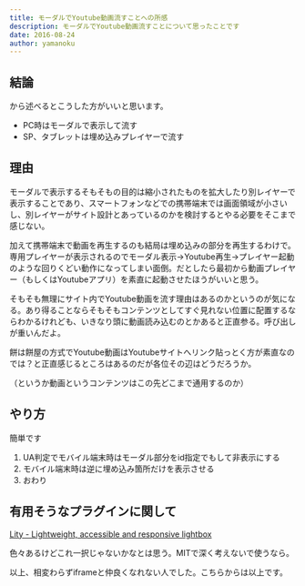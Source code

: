 ```yaml
---
title: モーダルでYoutube動画流すことへの所感
description: モーダルでYoutube動画流すことについて思ったことです
date: 2016-08-24
author: yamanoku
---
```


## 結論

から述べるとこうした方がいいと思います。

* PC時はモーダルで表示して流す
* SP、タブレットは埋め込みプレイヤーで流す

## 理由

モーダルで表示するそもそもの目的は縮小されたものを拡大したり別レイヤーで表示することであり、スマートフォンなどでの携帯端末では画面領域が小さいし、別レイヤーがサイト設計とあっているのかを検討するとやる必要をそこまで感じない。

加えて携帯端末で動画を再生するのも結局は埋め込みの部分を再生するわけで。専用プレイヤーが表示されるのでモーダル表示→Youtube再生→プレイヤー起動のような回りくどい動作になってしまい面倒。だとしたら最初から動画プレイヤー（もしくはYoutubeアプリ）を素直に起動させたほうがいいと思う。

そもそも無理にサイト内でYoutube動画を流す理由はあるのかというのが気になる。あり得ることならそもそもコンテンツとしてすぐ見れない位置に配置するならわかるけれども、いきなり頭に動画読み込むのとかあると正直参る。呼び出しが重いんだよ。

餅は餅屋の方式でYoutube動画はYoutubeサイトへリンク貼っとく方が素直なのでは？と正直感じるところはあるのだが各位その辺はどうだろうか。

（というか動画というコンテンツはこの先どこまで通用するのか）

## やり方

簡単です

1. UA判定でモバイル端末時はモーダル部分をid指定でもして非表示にする
2. モバイル端末時は逆に埋め込み箇所だけを表示させる
3. おわり

## 有用そうなプラグインに関して

[Lity - Lightweight, accessible and responsive lightbox](https://sorgalla.com/lity/)

色々あるけどこれ一択じゃないかなとは思う。MITで深く考えないで使うなら。

以上、相変わらずiframeと仲良くなれない人でした。こちらからは以上です。